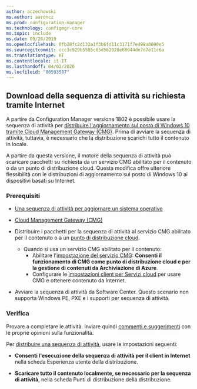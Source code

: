 ```yaml
---
author: aczechowski
ms.author: aaroncz
ms.prod: configuration-manager
ms.technology: configmgr-core
ms.topic: include
ms.date: 09/26/2019
ms.openlocfilehash: 0fb28fc2d132a1f3b6fd11c3171f7e498a0090e5
ms.sourcegitcommit: ccc3c929b5585c05d562020e68044de7d7e11c6a
ms.translationtype: HT
ms.contentlocale: it-IT
ms.lasthandoff: 04/02/2020
ms.locfileid: "80593587"
---
```

## <a name="task-sequence-download-on-demand-over-the-internet"></a><a name="bkmk_dodcmg"></a> Download della sequenza di attività su richiesta tramite Internet

<!--3601238-->
A partire da Configuration Manager versione 1802 è possibile usare la sequenza di attività per [distribuire l'aggiornamento sul posto di Windows 10 tramite Cloud Management Gateway (CMG)](/sccm/osd/deploy-use/deploy-a-task-sequence#deploy-windows-10-in-place-upgrade-via-cmg). Prima di avviare la sequenza di attività, tuttavia, è necessario che la distribuzione scarichi tutto il contenuto in locale.

A partire da questa versione, il motore della sequenza di attività può scaricare pacchetti su richiesta da un servizio CMG abilitato per il contenuto o da un punto di distribuzione cloud. Questa modifica offre ulteriore flessibilità con le distribuzioni di aggiornamento sul posto di Windows 10 ai dispositivi basati su Internet.

### <a name="prerequisites"></a>Prerequisiti

- [Una sequenza di attività per aggiornare un sistema operativo](/sccm/osd/deploy-use/create-a-task-sequence-to-upgrade-an-operating-system)

- [Cloud Management Gateway (CMG)](/sccm/core/clients/manage/cmg/setup-cloud-management-gateway)

- Distribuire i pacchetti per la sequenza di attività al servizio CMG abilitato per il contenuto o a un [punto di distribuzione cloud](/sccm/core/plan-design/hierarchy/use-a-cloud-based-distribution-point).

  - Quando si usa un servizio CMG abilitato per il contenuto:
    - Abilitare l'[impostazione del servizio CMG](/sccm/core/clients/manage/cmg/setup-cloud-management-gateway#settings): **Consenti il funzionamento di CMG come punto di distribuzione cloud e per la gestione di contenuti da Archiviazione di Azure**.
    - Configurare le [impostazioni client per Servizi cloud](/sccm/core/clients/deploy/about-client-settings#cloud-services) per usare CMG e ottenere contenuto da Internet.

- Avviare la sequenza di attività da Software Center. Questo scenario non supporta Windows PE, PXE e i supporti per sequenza di attività.

### <a name="try-it-out"></a>Verifica

Provare a completare le attività. Inviare quindi [commenti e suggerimenti](/sccm/core/understand/find-help#product-feedback) con le proprie opinioni sulla funzionalità.

Per [distribuire una sequenza di attività](/sccm/osd/deploy-use/deploy-a-task-sequence), usare le impostazioni seguenti:

- **Consenti l'esecuzione della sequenza di attività per il client in Internet** nella scheda Esperienza utente della distribuzione.

- **Scaricare tutto il contenuto localmente, se necessario per la sequenza di attività**, nella scheda Punti di distribuzione della distribuzione.